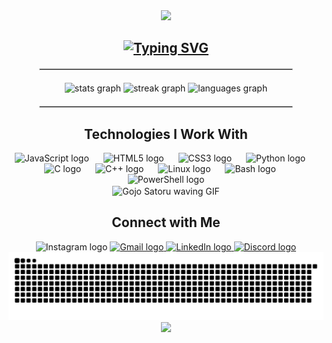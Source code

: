 <div align="center">
  <img height="200" src="https://media1.tenor.com/m/Bpv9wTLKMskAAAAC/computer-nerds.gif" />
</div>

<h2 align="center">
  <a href="https://git.io/typing-svg">
    <img src="https://readme-typing-svg.demolab.com?font=Cardo&weight=700&duration=2500&pause=100&color=930FFC&multiline=true&width=435&height=65&lines=Hello+hello;I'm+Jins%2C++a+cyber+sentinal+and+a+Japan+junkie" alt="Typing SVG" />
  </a>
</h2>

<hr style="border: 1px solid #ccc; width: 80%; margin: 20px auto;"/>

<div align="center">
  <img src="https://github-readme-stats.vercel.app/api?username=Jins-Augustine&hide_title=false&hide_rank=false&show_icons=true&include_all_commits=true&count_private=true&disable_animations=false&theme=midnight-purple&locale=en&hide_border=false" height="150" alt="stats graph" />
  <img src="https://streak-stats.demolab.com?user=Jins-Augustine&locale=en&mode=daily&theme=midnight-purple&hide_border=false&border_radius=5" height="150" alt="streak graph" />
  <img src="https://github-readme-stats.vercel.app/api/top-langs?username=Jins-Augustine&locale=en&hide_title=false&layout=compact&card_width=320&langs_count=5&theme=midnight-purple&hide_border=false" height="150" alt="languages graph" />
</div>

<hr style="border: 1px solid #ccc; width: 80%; margin: 20px auto;"/>

<div align="center">
  <h2>Technologies I Work With</h2>
  <div>
    <img src="https://cdn.jsdelivr.net/gh/devicons/devicon/icons/javascript/javascript-original.svg" height="30" alt="JavaScript logo" />
    <img width="15" />
    <img src="https://cdn.jsdelivr.net/gh/devicons/devicon/icons/html5/html5-original.svg" height="30" alt="HTML5 logo" />
    <img width="15" />
    <img src="https://cdn.jsdelivr.net/gh/devicons/devicon/icons/css3/css3-original.svg" height="30" alt="CSS3 logo" />
    <img width="15" />
    <img src="https://cdn.jsdelivr.net/gh/devicons/devicon/icons/python/python-original.svg" height="30" alt="Python logo" />
    <img width="15" />
    <img src="https://cdn.jsdelivr.net/gh/devicons/devicon/icons/c/c-original.svg" height="30" alt="C logo" />
    <img width="15" />
    <img src="https://cdn.jsdelivr.net/gh/devicons/devicon/icons/cplusplus/cplusplus-original.svg" height="30" alt="C++ logo" />
    <img width="15" />
    <img src="https://cdn.jsdelivr.net/gh/devicons/devicon/icons/linux/linux-original.svg" height="30" alt="Linux logo" />
    <img width="15" />
    <img src="https://cdn.jsdelivr.net/gh/devicons/devicon/icons/bash/bash-original.svg" height="30" alt="Bash logo" />
    <img width="15" />
    <img src="https://skillicons.dev/icons?i=powershell" height="30" alt="PowerShell logo" />
  </div>
</div>

<div align="center">
  <img align="center" height="150" src="https://media1.tenor.com/m/bGS2OhhN9tsAAAAC/hello-gojo-satoru.gif" alt="Gojo Satoru waving GIF" />
</div>

<div align="center">
  <h2>Connect with Me</h2>
  <img src="https://img.shields.io/static/v1?message=Instagram&logo=instagram&label=&color=E4405F&logoColor=white&style=flat" height="35" alt="Instagram logo" />
  <a href="mailto:jinsaugustine229@gmail.com" target="_blank">
    <img src="https://img.shields.io/static/v1?message=Gmail&logo=gmail&label=&color=D14836&logoColor=white&style=flat" height="35" alt="Gmail logo" />
  </a>
  <a href="https://www.linkedin.com/in/jins-augustine-8249b124a/" target="_blank">
    <img src="https://img.shields.io/static/v1?message=LinkedIn&logo=linkedin&label=&color=0077B5&logoColor=white&style=flat" height="35" alt="LinkedIn logo" />
  </a>
  <a href="https://discordapp.com/users/987050129997574164/" target="_blank">
    <img src="https://img.shields.io/static/v1?message=Discord&logo=discord&label=&color=7289DA&logoColor=white&style=flat" height="35" alt="Discord logo" />
  </a>
</div>

<div align="center">
  <img src="https://raw.githubusercontent.com/Jins-Augustine/Jins-Augustine/output/snake.svg" alt="Snake animation" />
</div>

<div align="center">
  <img src="https://visitor-badge.laobi.icu/badge?page_id=Jins-Augustine.Jins-Augustine&left_color=yellow&right_color=purple" />
</div>
